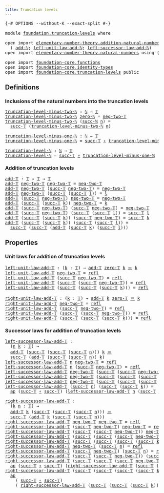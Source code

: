 ```yaml
---
title: Truncation levels
---
```



<pre class="Agda"><a id="44" class="Symbol">{-#</a> <a id="48" class="Keyword">OPTIONS</a> <a id="56" class="Pragma">--without-K</a> <a id="68" class="Pragma">--exact-split</a> <a id="82" class="Symbol">#-}</a>

<a id="87" class="Keyword">module</a> <a id="94" href="foundation.truncation-levels.html" class="Module">foundation.truncation-levels</a> <a id="123" class="Keyword">where</a>

<a id="130" class="Keyword">open</a> <a id="135" class="Keyword">import</a> <a id="142" href="elementary-number-theory.addition-natural-numbers.html" class="Module">elementary-number-theory.addition-natural-numbers</a> <a id="192" class="Keyword">using</a>
  <a id="200" class="Symbol">(</a> <a id="202" href="elementary-number-theory.addition-natural-numbers.html#1096" class="Function">add-ℕ</a><a id="207" class="Symbol">;</a> <a id="209" href="elementary-number-theory.addition-natural-numbers.html#1464" class="Function">left-unit-law-add-ℕ</a><a id="228" class="Symbol">;</a> <a id="230" href="elementary-number-theory.addition-natural-numbers.html#1619" class="Function">left-successor-law-add-ℕ</a><a id="254" class="Symbol">)</a>
<a id="256" class="Keyword">open</a> <a id="261" class="Keyword">import</a> <a id="268" href="elementary-number-theory.natural-numbers.html" class="Module">elementary-number-theory.natural-numbers</a> <a id="309" class="Keyword">using</a> <a id="315" class="Symbol">(</a><a id="316" href="elementary-number-theory.natural-numbers.html#1548" class="Datatype">ℕ</a><a id="317" class="Symbol">;</a> <a id="319" href="elementary-number-theory.natural-numbers.html#1569" class="InductiveConstructor">zero-ℕ</a><a id="325" class="Symbol">;</a> <a id="327" href="elementary-number-theory.natural-numbers.html#1582" class="InductiveConstructor">succ-ℕ</a><a id="333" class="Symbol">)</a>

<a id="336" class="Keyword">open</a> <a id="341" class="Keyword">import</a> <a id="348" href="foundation-core.functions.html" class="Module">foundation-core.functions</a>
<a id="374" class="Keyword">open</a> <a id="379" class="Keyword">import</a> <a id="386" href="foundation-core.identity-types.html" class="Module">foundation-core.identity-types</a>
<a id="417" class="Keyword">open</a> <a id="422" class="Keyword">import</a> <a id="429" href="foundation-core.truncation-levels.html" class="Module">foundation-core.truncation-levels</a> <a id="463" class="Keyword">public</a>
</pre>
## Definitions

### Inclusions of the natural numbers into the truncation levels

<pre class="Agda"><a id="truncation-level-minus-two-ℕ"></a><a id="565" href="foundation.truncation-levels.html#565" class="Function">truncation-level-minus-two-ℕ</a> <a id="594" class="Symbol">:</a> <a id="596" href="elementary-number-theory.natural-numbers.html#1548" class="Datatype">ℕ</a> <a id="598" class="Symbol">→</a> <a id="600" href="foundation-core.truncation-levels.html#395" class="Datatype">𝕋</a>
<a id="602" href="foundation.truncation-levels.html#565" class="Function">truncation-level-minus-two-ℕ</a> <a id="631" href="elementary-number-theory.natural-numbers.html#1569" class="InductiveConstructor">zero-ℕ</a> <a id="638" class="Symbol">=</a> <a id="640" href="foundation-core.truncation-levels.html#416" class="InductiveConstructor">neg-two-𝕋</a>
<a id="650" href="foundation.truncation-levels.html#565" class="Function">truncation-level-minus-two-ℕ</a> <a id="679" class="Symbol">(</a><a id="680" href="elementary-number-theory.natural-numbers.html#1582" class="InductiveConstructor">succ-ℕ</a> <a id="687" href="foundation.truncation-levels.html#687" class="Bound">n</a><a id="688" class="Symbol">)</a> <a id="690" class="Symbol">=</a>
  <a id="694" href="foundation-core.truncation-levels.html#432" class="InductiveConstructor">succ-𝕋</a> <a id="701" class="Symbol">(</a><a id="702" href="foundation.truncation-levels.html#565" class="Function">truncation-level-minus-two-ℕ</a> <a id="731" href="foundation.truncation-levels.html#687" class="Bound">n</a><a id="732" class="Symbol">)</a>

<a id="truncation-level-minus-one-ℕ"></a><a id="735" href="foundation.truncation-levels.html#735" class="Function">truncation-level-minus-one-ℕ</a> <a id="764" class="Symbol">:</a> <a id="766" href="elementary-number-theory.natural-numbers.html#1548" class="Datatype">ℕ</a> <a id="768" class="Symbol">→</a> <a id="770" href="foundation-core.truncation-levels.html#395" class="Datatype">𝕋</a>
<a id="772" href="foundation.truncation-levels.html#735" class="Function">truncation-level-minus-one-ℕ</a> <a id="801" class="Symbol">=</a> <a id="803" href="foundation-core.truncation-levels.html#432" class="InductiveConstructor">succ-𝕋</a> <a id="810" href="foundation-core.functions.html#420" class="Function Operator">∘</a> <a id="812" href="foundation.truncation-levels.html#565" class="Function">truncation-level-minus-two-ℕ</a>

<a id="truncation-level-ℕ"></a><a id="842" href="foundation.truncation-levels.html#842" class="Function">truncation-level-ℕ</a> <a id="861" class="Symbol">:</a> <a id="863" href="elementary-number-theory.natural-numbers.html#1548" class="Datatype">ℕ</a> <a id="865" class="Symbol">→</a> <a id="867" href="foundation-core.truncation-levels.html#395" class="Datatype">𝕋</a>
<a id="869" href="foundation.truncation-levels.html#842" class="Function">truncation-level-ℕ</a> <a id="888" class="Symbol">=</a> <a id="890" href="foundation-core.truncation-levels.html#432" class="InductiveConstructor">succ-𝕋</a> <a id="897" href="foundation-core.functions.html#420" class="Function Operator">∘</a> <a id="899" href="foundation.truncation-levels.html#735" class="Function">truncation-level-minus-one-ℕ</a>
</pre>
### Addition of truncation levels

<pre class="Agda"><a id="add-𝕋"></a><a id="976" href="foundation.truncation-levels.html#976" class="Function">add-𝕋</a> <a id="982" class="Symbol">:</a> <a id="984" href="foundation-core.truncation-levels.html#395" class="Datatype">𝕋</a> <a id="986" class="Symbol">→</a> <a id="988" href="foundation-core.truncation-levels.html#395" class="Datatype">𝕋</a> <a id="990" class="Symbol">→</a> <a id="992" href="foundation-core.truncation-levels.html#395" class="Datatype">𝕋</a>
<a id="994" href="foundation.truncation-levels.html#976" class="Function">add-𝕋</a> <a id="1000" href="foundation-core.truncation-levels.html#416" class="InductiveConstructor">neg-two-𝕋</a> <a id="1010" href="foundation-core.truncation-levels.html#416" class="InductiveConstructor">neg-two-𝕋</a> <a id="1020" class="Symbol">=</a> <a id="1022" href="foundation-core.truncation-levels.html#416" class="InductiveConstructor">neg-two-𝕋</a>
<a id="1032" href="foundation.truncation-levels.html#976" class="Function">add-𝕋</a> <a id="1038" href="foundation-core.truncation-levels.html#416" class="InductiveConstructor">neg-two-𝕋</a> <a id="1048" class="Symbol">(</a><a id="1049" href="foundation-core.truncation-levels.html#432" class="InductiveConstructor">succ-𝕋</a> <a id="1056" href="foundation-core.truncation-levels.html#416" class="InductiveConstructor">neg-two-𝕋</a><a id="1065" class="Symbol">)</a> <a id="1067" class="Symbol">=</a> <a id="1069" href="foundation-core.truncation-levels.html#416" class="InductiveConstructor">neg-two-𝕋</a>
<a id="1079" href="foundation.truncation-levels.html#976" class="Function">add-𝕋</a> <a id="1085" href="foundation-core.truncation-levels.html#416" class="InductiveConstructor">neg-two-𝕋</a> <a id="1095" class="Symbol">(</a><a id="1096" href="foundation-core.truncation-levels.html#432" class="InductiveConstructor">succ-𝕋</a> <a id="1103" class="Symbol">(</a><a id="1104" href="foundation-core.truncation-levels.html#432" class="InductiveConstructor">succ-𝕋</a> <a id="1111" href="foundation.truncation-levels.html#1111" class="Bound">l</a><a id="1112" class="Symbol">))</a> <a id="1115" class="Symbol">=</a> <a id="1117" href="foundation.truncation-levels.html#1111" class="Bound">l</a>
<a id="1119" href="foundation.truncation-levels.html#976" class="Function">add-𝕋</a> <a id="1125" class="Symbol">(</a><a id="1126" href="foundation-core.truncation-levels.html#432" class="InductiveConstructor">succ-𝕋</a> <a id="1133" href="foundation-core.truncation-levels.html#416" class="InductiveConstructor">neg-two-𝕋</a><a id="1142" class="Symbol">)</a> <a id="1144" href="foundation-core.truncation-levels.html#416" class="InductiveConstructor">neg-two-𝕋</a> <a id="1154" class="Symbol">=</a> <a id="1156" href="foundation-core.truncation-levels.html#416" class="InductiveConstructor">neg-two-𝕋</a>
<a id="1166" href="foundation.truncation-levels.html#976" class="Function">add-𝕋</a> <a id="1172" class="Symbol">(</a><a id="1173" href="foundation-core.truncation-levels.html#432" class="InductiveConstructor">succ-𝕋</a> <a id="1180" class="Symbol">(</a><a id="1181" href="foundation-core.truncation-levels.html#432" class="InductiveConstructor">succ-𝕋</a> <a id="1188" href="foundation.truncation-levels.html#1188" class="Bound">k</a><a id="1189" class="Symbol">))</a> <a id="1192" href="foundation-core.truncation-levels.html#416" class="InductiveConstructor">neg-two-𝕋</a> <a id="1202" class="Symbol">=</a> <a id="1204" href="foundation.truncation-levels.html#1188" class="Bound">k</a>
<a id="1206" href="foundation.truncation-levels.html#976" class="Function">add-𝕋</a> <a id="1212" class="Symbol">(</a><a id="1213" href="foundation-core.truncation-levels.html#432" class="InductiveConstructor">succ-𝕋</a> <a id="1220" href="foundation-core.truncation-levels.html#416" class="InductiveConstructor">neg-two-𝕋</a><a id="1229" class="Symbol">)</a> <a id="1231" class="Symbol">(</a><a id="1232" href="foundation-core.truncation-levels.html#432" class="InductiveConstructor">succ-𝕋</a> <a id="1239" href="foundation-core.truncation-levels.html#416" class="InductiveConstructor">neg-two-𝕋</a><a id="1248" class="Symbol">)</a> <a id="1250" class="Symbol">=</a> <a id="1252" href="foundation-core.truncation-levels.html#416" class="InductiveConstructor">neg-two-𝕋</a>
<a id="1262" href="foundation.truncation-levels.html#976" class="Function">add-𝕋</a> <a id="1268" class="Symbol">(</a><a id="1269" href="foundation-core.truncation-levels.html#432" class="InductiveConstructor">succ-𝕋</a> <a id="1276" href="foundation-core.truncation-levels.html#416" class="InductiveConstructor">neg-two-𝕋</a><a id="1285" class="Symbol">)</a> <a id="1287" class="Symbol">(</a><a id="1288" href="foundation-core.truncation-levels.html#432" class="InductiveConstructor">succ-𝕋</a> <a id="1295" class="Symbol">(</a><a id="1296" href="foundation-core.truncation-levels.html#432" class="InductiveConstructor">succ-𝕋</a> <a id="1303" href="foundation.truncation-levels.html#1303" class="Bound">l</a><a id="1304" class="Symbol">))</a> <a id="1307" class="Symbol">=</a> <a id="1309" href="foundation-core.truncation-levels.html#432" class="InductiveConstructor">succ-𝕋</a> <a id="1316" href="foundation.truncation-levels.html#1303" class="Bound">l</a>
<a id="1318" href="foundation.truncation-levels.html#976" class="Function">add-𝕋</a> <a id="1324" class="Symbol">(</a><a id="1325" href="foundation-core.truncation-levels.html#432" class="InductiveConstructor">succ-𝕋</a> <a id="1332" class="Symbol">(</a><a id="1333" href="foundation-core.truncation-levels.html#432" class="InductiveConstructor">succ-𝕋</a> <a id="1340" href="foundation.truncation-levels.html#1340" class="Bound">k</a><a id="1341" class="Symbol">))</a> <a id="1344" class="Symbol">(</a><a id="1345" href="foundation-core.truncation-levels.html#432" class="InductiveConstructor">succ-𝕋</a> <a id="1352" href="foundation-core.truncation-levels.html#416" class="InductiveConstructor">neg-two-𝕋</a><a id="1361" class="Symbol">)</a> <a id="1363" class="Symbol">=</a> <a id="1365" href="foundation-core.truncation-levels.html#432" class="InductiveConstructor">succ-𝕋</a> <a id="1372" href="foundation.truncation-levels.html#1340" class="Bound">k</a>
<a id="1374" href="foundation.truncation-levels.html#976" class="Function">add-𝕋</a> <a id="1380" class="Symbol">(</a><a id="1381" href="foundation-core.truncation-levels.html#432" class="InductiveConstructor">succ-𝕋</a> <a id="1388" class="Symbol">(</a><a id="1389" href="foundation-core.truncation-levels.html#432" class="InductiveConstructor">succ-𝕋</a> <a id="1396" href="foundation.truncation-levels.html#1396" class="Bound">k</a><a id="1397" class="Symbol">))</a> <a id="1400" class="Symbol">(</a><a id="1401" href="foundation-core.truncation-levels.html#432" class="InductiveConstructor">succ-𝕋</a> <a id="1408" class="Symbol">(</a><a id="1409" href="foundation-core.truncation-levels.html#432" class="InductiveConstructor">succ-𝕋</a> <a id="1416" href="foundation.truncation-levels.html#1416" class="Bound">l</a><a id="1417" class="Symbol">))</a> <a id="1420" class="Symbol">=</a>
  <a id="1424" href="foundation-core.truncation-levels.html#432" class="InductiveConstructor">succ-𝕋</a> <a id="1431" class="Symbol">(</a><a id="1432" href="foundation-core.truncation-levels.html#432" class="InductiveConstructor">succ-𝕋</a> <a id="1439" class="Symbol">(</a><a id="1440" href="foundation.truncation-levels.html#976" class="Function">add-𝕋</a> <a id="1446" class="Symbol">(</a><a id="1447" href="foundation-core.truncation-levels.html#432" class="InductiveConstructor">succ-𝕋</a> <a id="1454" href="foundation.truncation-levels.html#1396" class="Bound">k</a><a id="1455" class="Symbol">)</a> <a id="1457" class="Symbol">(</a><a id="1458" href="foundation-core.truncation-levels.html#432" class="InductiveConstructor">succ-𝕋</a> <a id="1465" href="foundation.truncation-levels.html#1416" class="Bound">l</a><a id="1466" class="Symbol">)))</a>
</pre>
## Properties

### Unit laws for addition of truncation levels

<pre class="Agda"><a id="left-unit-law-add-𝕋"></a><a id="1547" href="foundation.truncation-levels.html#1547" class="Function">left-unit-law-add-𝕋</a> <a id="1567" class="Symbol">:</a> <a id="1569" class="Symbol">(</a><a id="1570" href="foundation.truncation-levels.html#1570" class="Bound">k</a> <a id="1572" class="Symbol">:</a> <a id="1574" href="foundation-core.truncation-levels.html#395" class="Datatype">𝕋</a><a id="1575" class="Symbol">)</a> <a id="1577" class="Symbol">→</a> <a id="1579" href="foundation.truncation-levels.html#976" class="Function">add-𝕋</a> <a id="1585" href="foundation-core.truncation-levels.html#492" class="Function">zero-𝕋</a> <a id="1592" href="foundation.truncation-levels.html#1570" class="Bound">k</a> <a id="1594" href="foundation-core.identity-types.html#1865" class="Function Operator">＝</a> <a id="1596" href="foundation.truncation-levels.html#1570" class="Bound">k</a>
<a id="1598" href="foundation.truncation-levels.html#1547" class="Function">left-unit-law-add-𝕋</a> <a id="1618" href="foundation-core.truncation-levels.html#416" class="InductiveConstructor">neg-two-𝕋</a> <a id="1628" class="Symbol">=</a> <a id="1630" href="foundation-core.identity-types.html#1820" class="InductiveConstructor">refl</a>
<a id="1635" href="foundation.truncation-levels.html#1547" class="Function">left-unit-law-add-𝕋</a> <a id="1655" class="Symbol">(</a><a id="1656" href="foundation-core.truncation-levels.html#432" class="InductiveConstructor">succ-𝕋</a> <a id="1663" href="foundation-core.truncation-levels.html#416" class="InductiveConstructor">neg-two-𝕋</a><a id="1672" class="Symbol">)</a> <a id="1674" class="Symbol">=</a> <a id="1676" href="foundation-core.identity-types.html#1820" class="InductiveConstructor">refl</a>
<a id="1681" href="foundation.truncation-levels.html#1547" class="Function">left-unit-law-add-𝕋</a> <a id="1701" class="Symbol">(</a><a id="1702" href="foundation-core.truncation-levels.html#432" class="InductiveConstructor">succ-𝕋</a> <a id="1709" class="Symbol">(</a><a id="1710" href="foundation-core.truncation-levels.html#432" class="InductiveConstructor">succ-𝕋</a> <a id="1717" href="foundation-core.truncation-levels.html#416" class="InductiveConstructor">neg-two-𝕋</a><a id="1726" class="Symbol">))</a> <a id="1729" class="Symbol">=</a> <a id="1731" href="foundation-core.identity-types.html#1820" class="InductiveConstructor">refl</a>
<a id="1736" href="foundation.truncation-levels.html#1547" class="Function">left-unit-law-add-𝕋</a> <a id="1756" class="Symbol">(</a><a id="1757" href="foundation-core.truncation-levels.html#432" class="InductiveConstructor">succ-𝕋</a> <a id="1764" class="Symbol">(</a><a id="1765" href="foundation-core.truncation-levels.html#432" class="InductiveConstructor">succ-𝕋</a> <a id="1772" class="Symbol">(</a><a id="1773" href="foundation-core.truncation-levels.html#432" class="InductiveConstructor">succ-𝕋</a> <a id="1780" href="foundation.truncation-levels.html#1780" class="Bound">k</a><a id="1781" class="Symbol">)))</a> <a id="1785" class="Symbol">=</a> <a id="1787" href="foundation-core.identity-types.html#1820" class="InductiveConstructor">refl</a>

<a id="right-unit-law-add-𝕋"></a><a id="1793" href="foundation.truncation-levels.html#1793" class="Function">right-unit-law-add-𝕋</a> <a id="1814" class="Symbol">:</a> <a id="1816" class="Symbol">(</a><a id="1817" href="foundation.truncation-levels.html#1817" class="Bound">k</a> <a id="1819" class="Symbol">:</a> <a id="1821" href="foundation-core.truncation-levels.html#395" class="Datatype">𝕋</a><a id="1822" class="Symbol">)</a> <a id="1824" class="Symbol">→</a> <a id="1826" href="foundation.truncation-levels.html#976" class="Function">add-𝕋</a> <a id="1832" href="foundation.truncation-levels.html#1817" class="Bound">k</a> <a id="1834" href="foundation-core.truncation-levels.html#492" class="Function">zero-𝕋</a> <a id="1841" href="foundation-core.identity-types.html#1865" class="Function Operator">＝</a> <a id="1843" href="foundation.truncation-levels.html#1817" class="Bound">k</a>
<a id="1845" href="foundation.truncation-levels.html#1793" class="Function">right-unit-law-add-𝕋</a> <a id="1866" href="foundation-core.truncation-levels.html#416" class="InductiveConstructor">neg-two-𝕋</a> <a id="1876" class="Symbol">=</a> <a id="1878" href="foundation-core.identity-types.html#1820" class="InductiveConstructor">refl</a>
<a id="1883" href="foundation.truncation-levels.html#1793" class="Function">right-unit-law-add-𝕋</a> <a id="1904" class="Symbol">(</a><a id="1905" href="foundation-core.truncation-levels.html#432" class="InductiveConstructor">succ-𝕋</a> <a id="1912" href="foundation-core.truncation-levels.html#416" class="InductiveConstructor">neg-two-𝕋</a><a id="1921" class="Symbol">)</a> <a id="1923" class="Symbol">=</a> <a id="1925" href="foundation-core.identity-types.html#1820" class="InductiveConstructor">refl</a>
<a id="1930" href="foundation.truncation-levels.html#1793" class="Function">right-unit-law-add-𝕋</a> <a id="1951" class="Symbol">(</a><a id="1952" href="foundation-core.truncation-levels.html#432" class="InductiveConstructor">succ-𝕋</a> <a id="1959" class="Symbol">(</a><a id="1960" href="foundation-core.truncation-levels.html#432" class="InductiveConstructor">succ-𝕋</a> <a id="1967" href="foundation-core.truncation-levels.html#416" class="InductiveConstructor">neg-two-𝕋</a><a id="1976" class="Symbol">))</a> <a id="1979" class="Symbol">=</a> <a id="1981" href="foundation-core.identity-types.html#1820" class="InductiveConstructor">refl</a>
<a id="1986" href="foundation.truncation-levels.html#1793" class="Function">right-unit-law-add-𝕋</a> <a id="2007" class="Symbol">(</a><a id="2008" href="foundation-core.truncation-levels.html#432" class="InductiveConstructor">succ-𝕋</a> <a id="2015" class="Symbol">(</a><a id="2016" href="foundation-core.truncation-levels.html#432" class="InductiveConstructor">succ-𝕋</a> <a id="2023" class="Symbol">(</a><a id="2024" href="foundation-core.truncation-levels.html#432" class="InductiveConstructor">succ-𝕋</a> <a id="2031" href="foundation.truncation-levels.html#2031" class="Bound">k</a><a id="2032" class="Symbol">)))</a> <a id="2036" class="Symbol">=</a> <a id="2038" href="foundation-core.identity-types.html#1820" class="InductiveConstructor">refl</a>
</pre>
### Successor laws for addition of truncation levels

<pre class="Agda"><a id="left-successor-law-add-𝕋"></a><a id="2110" href="foundation.truncation-levels.html#2110" class="Function">left-successor-law-add-𝕋</a> <a id="2135" class="Symbol">:</a>
  <a id="2139" class="Symbol">(</a><a id="2140" href="foundation.truncation-levels.html#2140" class="Bound">n</a> <a id="2142" href="foundation.truncation-levels.html#2142" class="Bound">k</a> <a id="2144" class="Symbol">:</a> <a id="2146" href="foundation-core.truncation-levels.html#395" class="Datatype">𝕋</a><a id="2147" class="Symbol">)</a> <a id="2149" class="Symbol">→</a>
  <a id="2153" href="foundation.truncation-levels.html#976" class="Function">add-𝕋</a> <a id="2159" class="Symbol">(</a><a id="2160" href="foundation-core.truncation-levels.html#432" class="InductiveConstructor">succ-𝕋</a> <a id="2167" class="Symbol">(</a><a id="2168" href="foundation-core.truncation-levels.html#432" class="InductiveConstructor">succ-𝕋</a> <a id="2175" class="Symbol">(</a><a id="2176" href="foundation-core.truncation-levels.html#432" class="InductiveConstructor">succ-𝕋</a> <a id="2183" href="foundation.truncation-levels.html#2140" class="Bound">n</a><a id="2184" class="Symbol">)))</a> <a id="2188" href="foundation.truncation-levels.html#2142" class="Bound">k</a> <a id="2190" href="foundation-core.identity-types.html#1865" class="Function Operator">＝</a>
  <a id="2194" href="foundation-core.truncation-levels.html#432" class="InductiveConstructor">succ-𝕋</a> <a id="2201" class="Symbol">(</a><a id="2202" href="foundation.truncation-levels.html#976" class="Function">add-𝕋</a> <a id="2208" class="Symbol">(</a><a id="2209" href="foundation-core.truncation-levels.html#432" class="InductiveConstructor">succ-𝕋</a> <a id="2216" class="Symbol">(</a><a id="2217" href="foundation-core.truncation-levels.html#432" class="InductiveConstructor">succ-𝕋</a> <a id="2224" href="foundation.truncation-levels.html#2140" class="Bound">n</a><a id="2225" class="Symbol">))</a> <a id="2228" href="foundation.truncation-levels.html#2142" class="Bound">k</a><a id="2229" class="Symbol">)</a>
<a id="2231" href="foundation.truncation-levels.html#2110" class="Function">left-successor-law-add-𝕋</a> <a id="2256" href="foundation.truncation-levels.html#2256" class="Bound">n</a> <a id="2258" href="foundation-core.truncation-levels.html#416" class="InductiveConstructor">neg-two-𝕋</a> <a id="2268" class="Symbol">=</a> <a id="2270" href="foundation-core.identity-types.html#1820" class="InductiveConstructor">refl</a>
<a id="2275" href="foundation.truncation-levels.html#2110" class="Function">left-successor-law-add-𝕋</a> <a id="2300" href="foundation.truncation-levels.html#2300" class="Bound">n</a> <a id="2302" class="Symbol">(</a><a id="2303" href="foundation-core.truncation-levels.html#432" class="InductiveConstructor">succ-𝕋</a> <a id="2310" href="foundation-core.truncation-levels.html#416" class="InductiveConstructor">neg-two-𝕋</a><a id="2319" class="Symbol">)</a> <a id="2321" class="Symbol">=</a> <a id="2323" href="foundation-core.identity-types.html#1820" class="InductiveConstructor">refl</a>
<a id="2328" href="foundation.truncation-levels.html#2110" class="Function">left-successor-law-add-𝕋</a> <a id="2353" href="foundation-core.truncation-levels.html#416" class="InductiveConstructor">neg-two-𝕋</a> <a id="2363" class="Symbol">(</a><a id="2364" href="foundation-core.truncation-levels.html#432" class="InductiveConstructor">succ-𝕋</a> <a id="2371" class="Symbol">(</a><a id="2372" href="foundation-core.truncation-levels.html#432" class="InductiveConstructor">succ-𝕋</a> <a id="2379" href="foundation-core.truncation-levels.html#416" class="InductiveConstructor">neg-two-𝕋</a><a id="2388" class="Symbol">))</a> <a id="2391" class="Symbol">=</a> <a id="2393" href="foundation-core.identity-types.html#1820" class="InductiveConstructor">refl</a>
<a id="2398" href="foundation.truncation-levels.html#2110" class="Function">left-successor-law-add-𝕋</a> <a id="2423" href="foundation-core.truncation-levels.html#416" class="InductiveConstructor">neg-two-𝕋</a> <a id="2433" class="Symbol">(</a><a id="2434" href="foundation-core.truncation-levels.html#432" class="InductiveConstructor">succ-𝕋</a> <a id="2441" class="Symbol">(</a><a id="2442" href="foundation-core.truncation-levels.html#432" class="InductiveConstructor">succ-𝕋</a> <a id="2449" class="Symbol">(</a><a id="2450" href="foundation-core.truncation-levels.html#432" class="InductiveConstructor">succ-𝕋</a> <a id="2457" href="foundation-core.truncation-levels.html#416" class="InductiveConstructor">neg-two-𝕋</a><a id="2466" class="Symbol">)))</a> <a id="2470" class="Symbol">=</a> <a id="2472" href="foundation-core.identity-types.html#1820" class="InductiveConstructor">refl</a>
<a id="2477" href="foundation.truncation-levels.html#2110" class="Function">left-successor-law-add-𝕋</a> <a id="2502" href="foundation-core.truncation-levels.html#416" class="InductiveConstructor">neg-two-𝕋</a> <a id="2512" class="Symbol">(</a><a id="2513" href="foundation-core.truncation-levels.html#432" class="InductiveConstructor">succ-𝕋</a> <a id="2520" class="Symbol">(</a><a id="2521" href="foundation-core.truncation-levels.html#432" class="InductiveConstructor">succ-𝕋</a> <a id="2528" class="Symbol">(</a><a id="2529" href="foundation-core.truncation-levels.html#432" class="InductiveConstructor">succ-𝕋</a> <a id="2536" class="Symbol">(</a><a id="2537" href="foundation-core.truncation-levels.html#432" class="InductiveConstructor">succ-𝕋</a> <a id="2544" href="foundation.truncation-levels.html#2544" class="Bound">k</a><a id="2545" class="Symbol">))))</a> <a id="2550" class="Symbol">=</a> <a id="2552" href="foundation-core.identity-types.html#1820" class="InductiveConstructor">refl</a>
<a id="2557" href="foundation.truncation-levels.html#2110" class="Function">left-successor-law-add-𝕋</a> <a id="2582" class="Symbol">(</a><a id="2583" href="foundation-core.truncation-levels.html#432" class="InductiveConstructor">succ-𝕋</a> <a id="2590" href="foundation.truncation-levels.html#2590" class="Bound">n</a><a id="2591" class="Symbol">)</a> <a id="2593" class="Symbol">(</a><a id="2594" href="foundation-core.truncation-levels.html#432" class="InductiveConstructor">succ-𝕋</a> <a id="2601" class="Symbol">(</a><a id="2602" href="foundation-core.truncation-levels.html#432" class="InductiveConstructor">succ-𝕋</a> <a id="2609" href="foundation.truncation-levels.html#2609" class="Bound">k</a><a id="2610" class="Symbol">))</a> <a id="2613" class="Symbol">=</a>
  <a id="2617" href="foundation-core.identity-types.html#4003" class="Function">ap</a> <a id="2620" class="Symbol">(</a><a id="2621" href="foundation-core.truncation-levels.html#432" class="InductiveConstructor">succ-𝕋</a> <a id="2628" href="foundation-core.functions.html#420" class="Function Operator">∘</a> <a id="2630" href="foundation-core.truncation-levels.html#432" class="InductiveConstructor">succ-𝕋</a><a id="2636" class="Symbol">)</a> <a id="2638" class="Symbol">(</a><a id="2639" href="foundation.truncation-levels.html#2110" class="Function">left-successor-law-add-𝕋</a> <a id="2664" href="foundation.truncation-levels.html#2590" class="Bound">n</a> <a id="2666" class="Symbol">(</a><a id="2667" href="foundation-core.truncation-levels.html#432" class="InductiveConstructor">succ-𝕋</a> <a id="2674" href="foundation.truncation-levels.html#2609" class="Bound">k</a><a id="2675" class="Symbol">))</a>

<a id="right-successor-law-add-𝕋"></a><a id="2679" href="foundation.truncation-levels.html#2679" class="Function">right-successor-law-add-𝕋</a> <a id="2705" class="Symbol">:</a>
  <a id="2709" class="Symbol">(</a><a id="2710" href="foundation.truncation-levels.html#2710" class="Bound">k</a> <a id="2712" href="foundation.truncation-levels.html#2712" class="Bound">n</a> <a id="2714" class="Symbol">:</a> <a id="2716" href="foundation-core.truncation-levels.html#395" class="Datatype">𝕋</a><a id="2717" class="Symbol">)</a> <a id="2719" class="Symbol">→</a>
  <a id="2723" href="foundation.truncation-levels.html#976" class="Function">add-𝕋</a> <a id="2729" href="foundation.truncation-levels.html#2710" class="Bound">k</a> <a id="2731" class="Symbol">(</a><a id="2732" href="foundation-core.truncation-levels.html#432" class="InductiveConstructor">succ-𝕋</a> <a id="2739" class="Symbol">(</a><a id="2740" href="foundation-core.truncation-levels.html#432" class="InductiveConstructor">succ-𝕋</a> <a id="2747" class="Symbol">(</a><a id="2748" href="foundation-core.truncation-levels.html#432" class="InductiveConstructor">succ-𝕋</a> <a id="2755" href="foundation.truncation-levels.html#2712" class="Bound">n</a><a id="2756" class="Symbol">)))</a> <a id="2760" href="foundation-core.identity-types.html#1865" class="Function Operator">＝</a>
  <a id="2764" href="foundation-core.truncation-levels.html#432" class="InductiveConstructor">succ-𝕋</a> <a id="2771" class="Symbol">(</a><a id="2772" href="foundation.truncation-levels.html#976" class="Function">add-𝕋</a> <a id="2778" href="foundation.truncation-levels.html#2710" class="Bound">k</a> <a id="2780" class="Symbol">(</a><a id="2781" href="foundation-core.truncation-levels.html#432" class="InductiveConstructor">succ-𝕋</a> <a id="2788" class="Symbol">(</a><a id="2789" href="foundation-core.truncation-levels.html#432" class="InductiveConstructor">succ-𝕋</a> <a id="2796" href="foundation.truncation-levels.html#2712" class="Bound">n</a><a id="2797" class="Symbol">)))</a>
<a id="2801" href="foundation.truncation-levels.html#2679" class="Function">right-successor-law-add-𝕋</a> <a id="2827" href="foundation-core.truncation-levels.html#416" class="InductiveConstructor">neg-two-𝕋</a> <a id="2837" href="foundation-core.truncation-levels.html#416" class="InductiveConstructor">neg-two-𝕋</a> <a id="2847" class="Symbol">=</a> <a id="2849" href="foundation-core.identity-types.html#1820" class="InductiveConstructor">refl</a>
<a id="2854" href="foundation.truncation-levels.html#2679" class="Function">right-successor-law-add-𝕋</a> <a id="2880" class="Symbol">(</a><a id="2881" href="foundation-core.truncation-levels.html#432" class="InductiveConstructor">succ-𝕋</a> <a id="2888" href="foundation-core.truncation-levels.html#416" class="InductiveConstructor">neg-two-𝕋</a><a id="2897" class="Symbol">)</a> <a id="2899" href="foundation-core.truncation-levels.html#416" class="InductiveConstructor">neg-two-𝕋</a> <a id="2909" class="Symbol">=</a> <a id="2911" href="foundation-core.identity-types.html#1820" class="InductiveConstructor">refl</a>
<a id="2916" href="foundation.truncation-levels.html#2679" class="Function">right-successor-law-add-𝕋</a> <a id="2942" class="Symbol">(</a><a id="2943" href="foundation-core.truncation-levels.html#432" class="InductiveConstructor">succ-𝕋</a> <a id="2950" class="Symbol">(</a><a id="2951" href="foundation-core.truncation-levels.html#432" class="InductiveConstructor">succ-𝕋</a> <a id="2958" href="foundation-core.truncation-levels.html#416" class="InductiveConstructor">neg-two-𝕋</a><a id="2967" class="Symbol">))</a> <a id="2970" href="foundation-core.truncation-levels.html#416" class="InductiveConstructor">neg-two-𝕋</a> <a id="2980" class="Symbol">=</a> <a id="2982" href="foundation-core.identity-types.html#1820" class="InductiveConstructor">refl</a>
<a id="2987" href="foundation.truncation-levels.html#2679" class="Function">right-successor-law-add-𝕋</a> <a id="3013" class="Symbol">(</a><a id="3014" href="foundation-core.truncation-levels.html#432" class="InductiveConstructor">succ-𝕋</a> <a id="3021" class="Symbol">(</a><a id="3022" href="foundation-core.truncation-levels.html#432" class="InductiveConstructor">succ-𝕋</a> <a id="3029" class="Symbol">(</a><a id="3030" href="foundation-core.truncation-levels.html#432" class="InductiveConstructor">succ-𝕋</a> <a id="3037" href="foundation-core.truncation-levels.html#416" class="InductiveConstructor">neg-two-𝕋</a><a id="3046" class="Symbol">)))</a> <a id="3050" href="foundation-core.truncation-levels.html#416" class="InductiveConstructor">neg-two-𝕋</a> <a id="3060" class="Symbol">=</a> <a id="3062" href="foundation-core.identity-types.html#1820" class="InductiveConstructor">refl</a>
<a id="3067" href="foundation.truncation-levels.html#2679" class="Function">right-successor-law-add-𝕋</a> <a id="3093" class="Symbol">(</a><a id="3094" href="foundation-core.truncation-levels.html#432" class="InductiveConstructor">succ-𝕋</a> <a id="3101" class="Symbol">(</a><a id="3102" href="foundation-core.truncation-levels.html#432" class="InductiveConstructor">succ-𝕋</a> <a id="3109" class="Symbol">(</a><a id="3110" href="foundation-core.truncation-levels.html#432" class="InductiveConstructor">succ-𝕋</a> <a id="3117" class="Symbol">(</a><a id="3118" href="foundation-core.truncation-levels.html#432" class="InductiveConstructor">succ-𝕋</a> <a id="3125" href="foundation.truncation-levels.html#3125" class="Bound">k</a><a id="3126" class="Symbol">))))</a> <a id="3131" href="foundation-core.truncation-levels.html#416" class="InductiveConstructor">neg-two-𝕋</a> <a id="3141" class="Symbol">=</a> <a id="3143" href="foundation-core.identity-types.html#1820" class="InductiveConstructor">refl</a>
<a id="3148" href="foundation.truncation-levels.html#2679" class="Function">right-successor-law-add-𝕋</a> <a id="3174" href="foundation-core.truncation-levels.html#416" class="InductiveConstructor">neg-two-𝕋</a> <a id="3184" class="Symbol">(</a><a id="3185" href="foundation-core.truncation-levels.html#432" class="InductiveConstructor">succ-𝕋</a> <a id="3192" href="foundation.truncation-levels.html#3192" class="Bound">n</a><a id="3193" class="Symbol">)</a> <a id="3195" class="Symbol">=</a> <a id="3197" href="foundation-core.identity-types.html#1820" class="InductiveConstructor">refl</a>
<a id="3202" href="foundation.truncation-levels.html#2679" class="Function">right-successor-law-add-𝕋</a> <a id="3228" class="Symbol">(</a><a id="3229" href="foundation-core.truncation-levels.html#432" class="InductiveConstructor">succ-𝕋</a> <a id="3236" href="foundation-core.truncation-levels.html#416" class="InductiveConstructor">neg-two-𝕋</a><a id="3245" class="Symbol">)</a> <a id="3247" class="Symbol">(</a><a id="3248" href="foundation-core.truncation-levels.html#432" class="InductiveConstructor">succ-𝕋</a> <a id="3255" href="foundation.truncation-levels.html#3255" class="Bound">n</a><a id="3256" class="Symbol">)</a> <a id="3258" class="Symbol">=</a> <a id="3260" href="foundation-core.identity-types.html#1820" class="InductiveConstructor">refl</a>
<a id="3265" href="foundation.truncation-levels.html#2679" class="Function">right-successor-law-add-𝕋</a> <a id="3291" class="Symbol">(</a><a id="3292" href="foundation-core.truncation-levels.html#432" class="InductiveConstructor">succ-𝕋</a> <a id="3299" class="Symbol">(</a><a id="3300" href="foundation-core.truncation-levels.html#432" class="InductiveConstructor">succ-𝕋</a> <a id="3307" href="foundation-core.truncation-levels.html#416" class="InductiveConstructor">neg-two-𝕋</a><a id="3316" class="Symbol">))</a> <a id="3319" class="Symbol">(</a><a id="3320" href="foundation-core.truncation-levels.html#432" class="InductiveConstructor">succ-𝕋</a> <a id="3327" href="foundation.truncation-levels.html#3327" class="Bound">n</a><a id="3328" class="Symbol">)</a> <a id="3330" class="Symbol">=</a> <a id="3332" href="foundation-core.identity-types.html#1820" class="InductiveConstructor">refl</a>
<a id="3337" href="foundation.truncation-levels.html#2679" class="Function">right-successor-law-add-𝕋</a> <a id="3363" class="Symbol">(</a><a id="3364" href="foundation-core.truncation-levels.html#432" class="InductiveConstructor">succ-𝕋</a> <a id="3371" class="Symbol">(</a><a id="3372" href="foundation-core.truncation-levels.html#432" class="InductiveConstructor">succ-𝕋</a> <a id="3379" class="Symbol">(</a><a id="3380" href="foundation-core.truncation-levels.html#432" class="InductiveConstructor">succ-𝕋</a> <a id="3387" href="foundation-core.truncation-levels.html#416" class="InductiveConstructor">neg-two-𝕋</a><a id="3396" class="Symbol">)))</a> <a id="3400" class="Symbol">(</a><a id="3401" href="foundation-core.truncation-levels.html#432" class="InductiveConstructor">succ-𝕋</a> <a id="3408" href="foundation.truncation-levels.html#3408" class="Bound">n</a><a id="3409" class="Symbol">)</a> <a id="3411" class="Symbol">=</a>
  <a id="3415" href="foundation-core.identity-types.html#4003" class="Function">ap</a> <a id="3418" class="Symbol">(</a><a id="3419" href="foundation-core.truncation-levels.html#432" class="InductiveConstructor">succ-𝕋</a> <a id="3426" href="foundation-core.functions.html#420" class="Function Operator">∘</a> <a id="3428" href="foundation-core.truncation-levels.html#432" class="InductiveConstructor">succ-𝕋</a><a id="3434" class="Symbol">)</a> <a id="3436" class="Symbol">(</a><a id="3437" href="foundation.truncation-levels.html#2679" class="Function">right-successor-law-add-𝕋</a> <a id="3463" class="Symbol">(</a><a id="3464" href="foundation-core.truncation-levels.html#432" class="InductiveConstructor">succ-𝕋</a> <a id="3471" class="Symbol">(</a><a id="3472" href="foundation-core.truncation-levels.html#432" class="InductiveConstructor">succ-𝕋</a> <a id="3479" href="foundation-core.truncation-levels.html#416" class="InductiveConstructor">neg-two-𝕋</a><a id="3488" class="Symbol">))</a> <a id="3491" href="foundation.truncation-levels.html#3408" class="Bound">n</a><a id="3492" class="Symbol">)</a>
<a id="3494" href="foundation.truncation-levels.html#2679" class="Function">right-successor-law-add-𝕋</a> <a id="3520" class="Symbol">(</a><a id="3521" href="foundation-core.truncation-levels.html#432" class="InductiveConstructor">succ-𝕋</a> <a id="3528" class="Symbol">(</a><a id="3529" href="foundation-core.truncation-levels.html#432" class="InductiveConstructor">succ-𝕋</a> <a id="3536" class="Symbol">(</a><a id="3537" href="foundation-core.truncation-levels.html#432" class="InductiveConstructor">succ-𝕋</a> <a id="3544" class="Symbol">(</a><a id="3545" href="foundation-core.truncation-levels.html#432" class="InductiveConstructor">succ-𝕋</a> <a id="3552" href="foundation.truncation-levels.html#3552" class="Bound">k</a><a id="3553" class="Symbol">))))</a> <a id="3558" class="Symbol">(</a><a id="3559" href="foundation-core.truncation-levels.html#432" class="InductiveConstructor">succ-𝕋</a> <a id="3566" href="foundation.truncation-levels.html#3566" class="Bound">n</a><a id="3567" class="Symbol">)</a> <a id="3569" class="Symbol">=</a>
  <a id="3573" href="foundation-core.identity-types.html#4003" class="Function">ap</a>
    <a id="3580" class="Symbol">(</a> <a id="3582" href="foundation-core.truncation-levels.html#432" class="InductiveConstructor">succ-𝕋</a> <a id="3589" href="foundation-core.functions.html#420" class="Function Operator">∘</a> <a id="3591" href="foundation-core.truncation-levels.html#432" class="InductiveConstructor">succ-𝕋</a><a id="3597" class="Symbol">)</a>
    <a id="3603" class="Symbol">(</a> <a id="3605" href="foundation.truncation-levels.html#2679" class="Function">right-successor-law-add-𝕋</a> <a id="3631" class="Symbol">(</a><a id="3632" href="foundation-core.truncation-levels.html#432" class="InductiveConstructor">succ-𝕋</a> <a id="3639" class="Symbol">(</a><a id="3640" href="foundation-core.truncation-levels.html#432" class="InductiveConstructor">succ-𝕋</a> <a id="3647" class="Symbol">(</a><a id="3648" href="foundation-core.truncation-levels.html#432" class="InductiveConstructor">succ-𝕋</a> <a id="3655" href="foundation.truncation-levels.html#3552" class="Bound">k</a><a id="3656" class="Symbol">)))</a> <a id="3660" href="foundation.truncation-levels.html#3566" class="Bound">n</a><a id="3661" class="Symbol">)</a>
</pre>